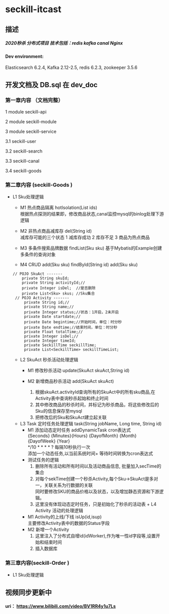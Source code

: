 #  seckill-itcast
## 描述
##### 2020秒杀  分布式项目 技术包括：redis kafka canal Nginx  
 
#### Dev environment: 
Elasticsearch 6.2.4, Kafka 2.12-2.5, redis 6.2.3, zookeeper 3.5.6
##  开发文档及 DB.sql  在 dev_doc
### 第一章内容  （文档完整）
  1 module seckill-api
   
  2 module seckill-module
  
  3 module seckill-service
    
   3.1 seckill-user  
   
   3.2 seckill-search
   
   3.3 seckill-canal
   
   3.4 seckill-goods
### 第二章内容 (seckill-Goods ) 
   
+ L1 Sku处理逻辑  
    + M1 热点商品隔离 hotIsolation(List<String> ids)  
        根据热点探测的结果即，修改商品状态,canal监控mysql的binlog处理下游逻辑  
      
    + M2 非热点商品减库存 del(String id)  
        减库存可能的三个状态 1 减库存成功 2 库存不足 3 商品为热点商品  
      
    + M3 多条件搜索品牌数据 findList(Sku sku)
        基于Mybatis的Example创建多条件的查询对象
    + M4 CRUD add(Sku sku)  findById(String id) add(Sku sku)  
     ``` 
     // POJO SkuAct -------
         private String skuId;
         private String activityId;//
         private Integer isDel;  //是否删除
         private List<Sku> skus; //Sku集合
      // POJO Activity -------
          private String id;//
          private String name;//
          private Integer status;//状态：1开启，2未开启
          private Date startdate;//
          private Date begintime;//开始时间，单位：时分秒
          private Date endtime;//结束时间，单位：时分秒
          private Float totalTime;//
          private Integer isDel;// 
          private Integer timeId;
          private SeckillTime seckillTime;
          private List<SeckillTime> seckillTimeList;
     ``` 
    + L2 SkuAct 秒杀活动处理逻辑
        + M1  修改秒杀活动 update(SkuAct skuAct,String id)
        
        + M2  新增商品秒杀活动 add(SkuAct skuAct)
          1. 根据skuAct.activityId查询所有的SkuAct中的所有sku商品,在Activity表中查询秒杀起始和终止时间  
          2. 其中修改商品的秒杀时间，并标记为秒杀商品，将这些修改后的Sku的信息保存至mysql
          3. 把修改后的Sku和SkuAct建立起关联
     + L3 Task 定时任务处理逻辑 task(String jobName, Long time, String id)
        + M1 添加动态定时任务 addDynamicTask cron表达式  
        {Seconds} {Minutes}{Hours} {DayofMonth} {Month} {DayofWeek} {Year}  
        */10 * * * * ? 每隔10秒执行一次  
        添加一个动态任务,以当前系统时间+ 等待时间转换为cron表达式  
        + 测试任务的逻辑
           1. 删除所有活动和所有时间以及活动商品信息, 批量加入secTime的集合
           2. 对每个sekTime创建一个秒杀Activity,每个Sku->SkuAct是多对一，关联关系为行数据的关联  
            同时要修改SKU的商品价格以及状态，以及增加静态资源和下游逻辑。
           3. 这里没有体现动态定时任务，只是初始化了秒杀的活动表
      + L4 Activity 活动的处理逻辑
        + M1 Activity的上线/下线 isUp(id,isup)  
        主要修改Activity表中的数据的Status字段 
        + M2 新增一个Activity 
            1. 这里注入了分布式自增id(idWorker),作为唯一性id字段等,设置开始和结束时间  
            2. 插入数据库
### 第三章内容(seckill-Order ) 
+ L1 Sku处理逻辑  
  
     
##  视频同步更新中 
#### uri： https://www.bilibili.com/video/BV1RR4y1u7Ls